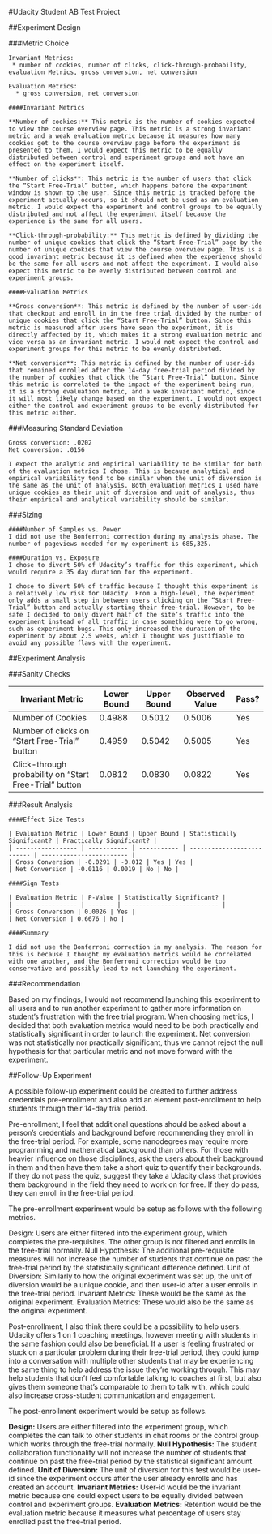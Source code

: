 #Udacity Student AB Test Project

##Experiment Design

  ###Metric Choice

    Invariant Metrics:
     * number of cookies, number of clicks, click-through-probability, evaluation Metrics, gross conversion, net conversion

    Evaluation Metrics:
      * gross conversion, net conversion

    ####Invariant Metrics

    **Number of cookies:** This metric is the number of cookies expected to view the course overview page. This metric is a strong invariant metric and a weak evaluation metric because it measures how many cookies get to the course overview page before the experiment is presented to them. I would expect this metric to be equally distributed between control and experiment groups and not have an effect on the experiment itself.  

    **Number of clicks**: This metric is the number of users that click the “Start Free-Trial” button, which happens before the experiment window is shown to the user. Since this metric is tracked before the experiment actually occurs, so it should not be used as an evaluation metric. I would expect the experiment and control groups to be equally distributed and not affect the experiment itself because the experience is the same for all users.

    **Click-through-probability:** This metric is defined by dividing the number of unique cookies that click the “Start Free-Trial” page by the number of unique cookies that view the course overview page. This is a good invariant metric because it is defined when the experience should be the same for all users and not affect the experiment. I would also expect this metric to be evenly distributed between control and experiment groups.

    ####Evaluation Metrics

    **Gross conversion**: This metric is defined by the number of user-ids that checkout and enroll in in the free trial divided by the number of unique cookies that click the “Start Free-Trial” button. Since this metric is measured after users have seen the experiment, it is directly affected by it, which makes it a strong evaluation metric and vice versa as an invariant metric. I would not expect the control and experiment groups for this metric to be evenly distributed.

    **Net conversion**: This metric is defined by the number of user-ids that remained enrolled after the 14-day free-trial period divided by the number of cookies that click the “Start Free-Trial” button. Since this metric is correlated to the impact of the experiment being run, it is a strong evaluation metric, and a weak invariant metric, since it will most likely change based on the experiment. I would not expect either the control and experiment groups to be evenly distributed for this metric either.

  ###Measuring Standard Deviation

    Gross conversion: .0202
    Net conversion: .0156

    I expect the analytic and empirical variability to be similar for both of the evaluation metrics I chose. This is because analytical and empirical variability tend to be similar when the unit of diversion is the same as the unit of analysis. Both evaluation metrics I used have unique cookies as their unit of diversion and unit of analysis, thus their empirical and analytical variability should be similar.

  ###Sizing

    ####Number of Samples vs. Power
    I did not use the Bonferroni correction during my analysis phase. The number of pageviews needed for my experiment is 685,325.

    ####Duration vs. Exposure
    I chose to divert 50% of Udacity’s traffic for this experiment, which would require a 35 day duration for the experiment.

    I chose to divert 50% of traffic because I thought this experiment is a relatively low risk for Udacity. From a high-level, the experiment only adds a small step in between users clicking on the “Start Free-Trial” button and actually starting their free-trial. However, to be safe I decided to only divert half of the site’s traffic into the experiment instead of all traffic in case something were to go wrong, such as experiment bugs. This only increased the duration of the experiment by about 2.5 weeks, which I thought was justifiable to avoid any possible flaws with the experiment.

##Experiment Analysis

  ###Sanity Checks

  | Invariant Metric | Lower Bound | Upper Bound | Observed Value | Pass? |
  | ---------------- | ----------- | ----------- | -------------- | ----- |
  | Number of Cookies | 0.4988 |  0.5012 |  0.5006 | Yes |
  | Number of clicks on “Start Free-Trial” button | 0.4959 | 0.5042 | 0.5005 | Yes |
  | Click-through probability on “Start Free-Trial” button | 0.0812 | 0.0830 | 0.0822 | Yes |

  ###Result Analysis

    ####Effect Size Tests

    | Evaluation Metric | Lower Bound | Upper Bound | Statistically Significant? | Practically Significant? |
    | ----------------- | ----------- | ----------- | -------------------------- | ------------------------ |
    | Gross Conversion | -0.0291 | -0.012 | Yes | Yes |
    | Net Conversion | -0.0116 | 0.0019 | No | No |

    ####Sign Tests

    | Evaluation Metric | P-Value | Statistically Significant? |
    | ----------------- | ------- | -------------------------- |
    | Gross Conversion | 0.0026 | Yes |
    | Net Conversion | 0.6676 | No |

    ####Summary

    I did not use the Bonferroni correction in my analysis. The reason for this is because I thought my evaluation metrics would be correlated with one another, and the Bonferroni correction would be too conservative and possibly lead to not launching the experiment.

  ###Recommendation

  Based on my findings, I would not recommend launching this experiment to all users and to run another experiment to gather more information on student’s frustration with the free trial program. When choosing metrics, I decided that both evaluation metrics would need to be both practically and statistically significant in order to launch the experiment. Net conversion was not statistically nor practically significant, thus we cannot reject the null hypothesis for that particular metric and not move forward with the experiment.

##Follow-Up Experiment

  A possible follow-up experiment could be created to further address credentials pre-enrollment and also add an element post-enrollment to help students through their 14-day trial period.

  Pre-enrollment, I feel that additional questions should be asked about a person’s credentials and background before recommending they enroll in the free-trial period. For example, some nanodegrees may require more programming and mathematical background than others. For those with heavier influence on those disciplines, ask the users about their background in them and then have them take a short quiz to quantify their backgrounds. If they do not pass the quiz, suggest they take a Udacity class that provides them background in the field they need to work on for free. If they do pass, they can enroll in the free-trial period.

  The pre-enrollment experiment would be setup as follows with the following metrics.

  Design: Users are either filtered into the experiment group, which completes the pre-requisites. The other group is not filtered and enrolls in the free-trial normally.
  Null Hypothesis: The additional pre-requisite measures will not increase the number of students that continue on past the free-trial period by the statistically significant difference defined.
  Unit of Diversion: Similarly to how the original experiment was set up, the unit of diversion would be a unique cookie, and then user-id after a user enrolls in the free-trial period.
  Invariant Metrics: These would be the same as the original experiment.
  Evaluation Metrics: These would also be the same as the original experiment.

  Post-enrollment, I also think there could be a possibility to help users. Udacity offers 1 on 1 coaching meetings, however meeting with students in the same fashion could also be beneficial. If a user is feeling frustrated or stuck on a particular problem during their free-trial period, they could jump into a conversation with multiple other students that may be experiencing the same thing to help address the issue they’re working through. This may help students that don’t feel comfortable talking to coaches at first, but also gives them someone that’s comparable to them to talk with, which could also increase cross-student communication and engagement.

  The post-enrollment experiment would be setup as follows.

  **Design:** Users are either filtered into the experiment group, which completes the can talk to other students in chat rooms or the control group which works through the free-trial normally.
  **Null Hypothesis:** The student collaboration functionality will not increase the number of students that continue on past the free-trial period by the statistical significant amount defined.
  **Unit of Diversion:** The unit of diversion for this test would be user-id since the experiment occurs after the user already enrolls and has created an account.
  **Invariant Metrics:** User-id would be the invariant metric because one could expect users to be equally divided between control and experiment groups.
  **Evaluation Metrics:** Retention would be the evaluation metric because it measures what percentage of users stay enrolled past the free-trial period.
